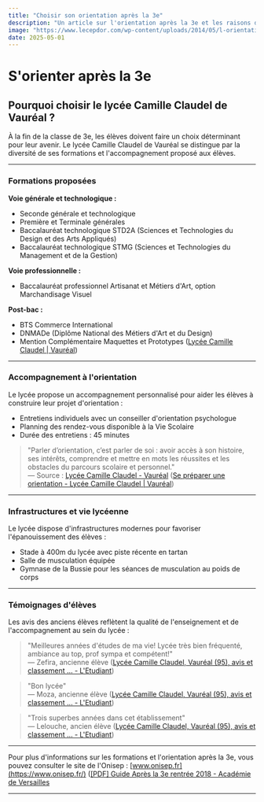 ```yaml
---
title: "Choisir son orientation après la 3e"
description: "Un article sur l'orientation après la 3e et les raisons de choisir le lycée Camille Claudel"
image: "https://www.lecepdor.com/wp-content/uploads/2014/05/l-orientation-un-vrai-casse-tete.jpg"
date: 2025-05-01
---
```


# S'orienter après la 3e
## Pourquoi choisir le lycée Camille Claudel de Vauréal ?

À la fin de la classe de 3e, les élèves doivent faire un choix déterminant pour leur avenir. Le lycée Camille Claudel de Vauréal se distingue par la diversité de ses formations et l'accompagnement proposé aux élèves.

---

### Formations proposées

**Voie générale et technologique :**

- Seconde générale et technologique
- Première et Terminale générales
- Baccalauréat technologique STD2A (Sciences et Technologies du Design et des Arts Appliqués)
- Baccalauréat technologique STMG (Sciences et Technologies du Management et de la Gestion)

**Voie professionnelle :**

- Baccalauréat professionnel Artisanat et Métiers d'Art, option Marchandisage Visuel

**Post-bac :**

- BTS Commerce International
- DNMADe (Diplôme National des Métiers d'Art et du Design)
- Mention Complémentaire Maquettes et Prototypes ([Lycée Camille Claudel | Vauréal](https://lyc-claudel-vaureal.ac-versailles.fr/?utm_source=chatgpt.com))

---

### Accompagnement à l'orientation

Le lycée propose un accompagnement personnalisé pour aider les élèves à construire leur projet d'orientation :

- Entretiens individuels avec un conseiller d'orientation psychologue
- Planning des rendez-vous disponible à la Vie Scolaire
- Durée des entretiens : 45 minutes

> "Parler d’orientation, c’est parler de soi : avoir accès à son histoire, ses intérêts, comprendre et mettre en mots les réussites et les obstacles du parcours scolaire et personnel."  
> — Source : [Lycée Camille Claudel - Vauréal](https://lyc-claudel-vaureal.ac-versailles.fr/spip.php?rubrique171=) ([Se préparer une orientation - Lycée Camille Claudel | Vauréal](https://lyc-claudel-vaureal.ac-versailles.fr/spip.php?rubrique171=&utm_source=chatgpt.com))

---

### Infrastructures et vie lycéenne

Le lycée dispose d'infrastructures modernes pour favoriser l'épanouissement des élèves :

- Stade à 400m du lycée avec piste récente en tartan
- Salle de musculation équipée
- Gymnase de la Bussie pour les séances de musculation au poids de corps

---

### Témoignages d'élèves

Les avis des anciens élèves reflètent la qualité de l'enseignement et de l'accompagnement au sein du lycée :

> "Meilleures années d'études de ma vie! Lycée très bien fréquenté, ambiance au top, prof sympa et compétent!"  
> — Zefira, ancienne élève ([Lycée Camille Claudel, Vauréal (95), avis et classement ... - L'Etudiant](https://www.letudiant.fr/lycee/annuaire-des-lycees/fiche/lycee-polyvalent-camille-claudel-lycee-des-metiers-des-arts-et-du-design-95.html?utm_source=chatgpt.com))

> "Bon lycée"  
> — Moza, ancienne élève ([Lycée Camille Claudel, Vauréal (95), avis et classement ... - L'Etudiant](https://www.letudiant.fr/lycee/annuaire-des-lycees/fiche/lycee-polyvalent-camille-claudel-lycee-des-metiers-des-arts-et-du-design-95.html?utm_source=chatgpt.com))

> "Trois superbes années dans cet établissement"  
> — Lelouche, ancien élève ([Lycée Camille Claudel, Vauréal (95), avis et classement ... - L'Etudiant](https://www.letudiant.fr/lycee/annuaire-des-lycees/fiche/lycee-polyvalent-camille-claudel-lycee-des-metiers-des-arts-et-du-design-95.html?utm_source=chatgpt.com))

---

Pour plus d'informations sur les formations et l'orientation après la 3e, vous pouvez consulter le site de l'Onisep : [www.onisep.fr](https://www.onisep.fr/) ([[PDF] Guide Après la 3e rentrée 2018 - Académie de Versailles](https://www.notre-dame-poissy.fr/college/apres-3e-rentree-2018-versailles-idf.pdf)

--- 
